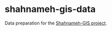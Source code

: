 # shahnameh-gis-data

Data preparation for the [Shahnameh-GIS project](https://github.com/farikarimi/shahnameh-gis).
